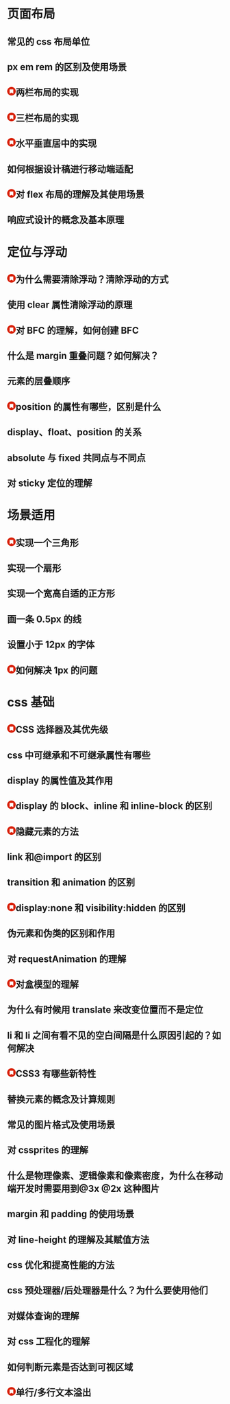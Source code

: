 # 页面布局

## 常见的 css 布局单位

## px em rem 的区别及使用场景

## <img src="./static/red_tag.png" alt="drawing" width="20"/>两栏布局的实现

## <img src="./static/red_tag.png" alt="drawing" width="20"/>三栏布局的实现

## <img src="./static/red_tag.png" alt="drawing" width="20"/>水平垂直居中的实现

## 如何根据设计稿进行移动端适配

## <img src="./static/red_tag.png" alt="drawing" width="20"/>对 flex 布局的理解及其使用场景

## 响应式设计的概念及基本原理

# 定位与浮动

## <img src="./static/red_tag.png" alt="drawing" width="20"/>为什么需要清除浮动？清除浮动的方式

## 使用 clear 属性清除浮动的原理

## <img src="./static/red_tag.png" alt="drawing" width="20"/>对 BFC 的理解，如何创建 BFC

## 什么是 margin 重叠问题？如何解决？

## 元素的层叠顺序

## <img src="./static/red_tag.png" alt="drawing" width="20"/>position 的属性有哪些，区别是什么

## display、float、position 的关系

## absolute 与 fixed 共同点与不同点

## 对 sticky 定位的理解

# 场景适用

## <img src="./static/red_tag.png" alt="drawing" width="20"/>实现一个三角形

## 实现一个扇形

## 实现一个宽高自适的正方形

## 画一条 0.5px 的线

## 设置小于 12px 的字体

## <img src="./static/red_tag.png" alt="drawing" width="20"/>如何解决 1px 的问题

# css 基础

## <img src="./static/red_tag.png" alt="drawing" width="20"/>CSS 选择器及其优先级

## css 中可继承和不可继承属性有哪些

## display 的属性值及其作用

## <img src="./static/red_tag.png" alt="drawing" width="20"/>display 的 block、inline 和 inline-block 的区别

## <img src="./static/red_tag.png" alt="drawing" width="20"/>隐藏元素的方法

## link 和@import 的区别

## transition 和 animation 的区别

## <img src="./static/red_tag.png" alt="drawing" width="20"/>display:none 和 visibility:hidden 的区别

## 伪元素和伪类的区别和作用

## 对 requestAnimation 的理解

## <img src="./static/red_tag.png" alt="drawing" width="20"/>对盒模型的理解

## 为什么有时候用 translate 来改变位置而不是定位

## li 和 li 之间有看不见的空白间隔是什么原因引起的？如何解决

## <img src="./static/red_tag.png" alt="drawing" width="20"/>CSS3 有哪些新特性

## 替换元素的概念及计算规则

## 常见的图片格式及使用场景

## 对 cssprites 的理解

## 什么是物理像素、逻辑像素和像素密度，为什么在移动端开发时需要用到@3x @2x 这种图片

## margin 和 padding 的使用场景

## 对 line-height 的理解及其赋值方法

## css 优化和提高性能的方法

## css 预处理器/后处理器是什么？为什么要使用他们

## 对媒体查询的理解

## 对 css 工程化的理解

## 如何判断元素是否达到可视区域

## <img src="./static/red_tag.png" alt="drawing" width="20"/>单行/多行文本溢出
